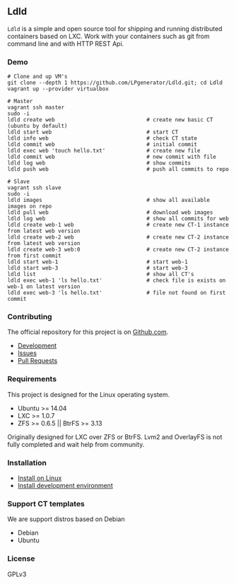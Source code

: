## Ldld

`Ldld` is a simple and open source tool for shipping and running distributed containers based on LXC. 
Work with your containers such as git from command line and with HTTP REST Api.


### Demo

    # Clone and up VM's
    git clone --depth 1 https://github.com/LPgenerator/Ldld.git; cd Ldld
    vagrant up --provider virtualbox
    
    # Master
    vagrant ssh master
    sudo -i
    ldld create web                             # create new basic CT (ubuntu by default)
    ldld start web                              # start CT
    ldld info web                               # check CT state
    ldld commit web                             # initial commit
    ldld exec web 'touch hello.txt'             # create new file
    ldld commit web                             # new commit with file
    ldld log web                                # show commits
    ldld push web                               # push all commits to repo
    
    # Slave
    vagrant ssh slave
    sudo -i
    ldld images                                 # show all available images on repo
    ldld pull web                               # download web images
    ldld log web                                # show all commits for web
    ldld create web-1 web                       # create new CT-1 instance from latest web version
    ldld create web-2 web                       # create new CT-2 instance from latest web version
    ldld create web-3 web:0                     # create new CT-2 instance from first commit 
    ldld start web-1                            # start web-1
    ldld start web-3                            # start web-3
    ldld list                                   # show all CT's 
    ldld exec web-1 'ls hello.txt'              # check file is exists on web-1 on latest version
    ldld exec web-3 'ls hello.txt'              # file not found on first commit
    

### Contributing

The official repository for this project is on [Github.com](https://github.com/LPgenerator/Ldld).

* [Development](docs/development/README.md)
* [Issues](https://github.com/LPgenerator/Ldld/issues)
* [Pull Requests](https://github.com/LPgenerator/Ldld/pulls)


### Requirements

This project is designed for the Linux operating system.

* Ubuntu >= 14.04
* LXC >= 1.0.7
* ZFS >= 0.6.5 || BtrFS >= 3.13

Originally designed for LXC over ZFS or BtrFS. 
Lvm2 and OverlayFS is not fully completed and wait help from community.


### Installation

* [Install on Linux](docs/installation/README.md)
* [Install development environment](docs/development/README.md)


### Support CT templates

We are support distros based on Debian 

* Debian
* Ubuntu



### License

GPLv3
